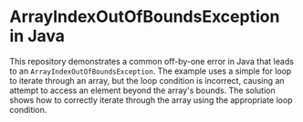 # ArrayIndexOutOfBoundsException in Java

This repository demonstrates a common off-by-one error in Java that leads to an `ArrayIndexOutOfBoundsException`.  The example uses a simple for loop to iterate through an array, but the loop condition is incorrect, causing an attempt to access an element beyond the array's bounds. The solution shows how to correctly iterate through the array using the appropriate loop condition.